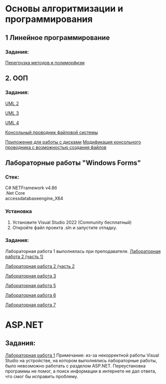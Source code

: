 # Основы алгоритмизации и программирования
## 1 Линейное программирование
### Задания:
[Перегрузка методов и полиморфизм](https://github.com/ytyuktyuk/labs2.0/blob/3c7ac472bd6e8035b22340bf376dbeb724c2b5f2/%D0%9F%D0%B5%D1%80%D0%B5%D0%B3%D1%80%D1%83%D0%B7%D0%BA%D0%B0%20%D0%BC%D0%B5%D1%82%D0%BE%D0%B4%D0%BE%D0%B2%20%D0%B8%20%D0%BF%D0%BE%D0%BB%D0%B8%D1%84%D0%BE%D1%80%D1%84%D0%B8%D0%B7%D0%BC)

## 2. ООП
### Задания:
[UML 2](https://github.com/ytyuktyuk/labs2.0/blob/7a85dfe241a4ea45fd4db047e3492ff529a9367e/UML%202.docx)

[UML 3](https://github.com/ytyuktyuk/labs2.0/blob/7a85dfe241a4ea45fd4db047e3492ff529a9367e/UML%203.docx)

[UML 4](https://github.com/ytyuktyuk/labs2.0/blob/7a85dfe241a4ea45fd4db047e3492ff529a9367e/UML%204.docx)

[Консольный проводник файловой системы](https://github.com/ytyuktyuk/labs2.0/blob/7a85dfe241a4ea45fd4db047e3492ff529a9367e/%D0%9F%D1%80%D0%BE%D0%B2%D0%BE%D0%B4%D0%BD%D0%B8%D0%BA%20%D1%84%D0%B0%D0%B9%D0%BB%D0%BE%D0%B2%D0%BE%D0%B9%20%D1%81%D0%B8%D1%81%D1%82%D0%B5%D0%BC%D1%8B.cs)

[Приложение для работы с дисками](https://github.com/ytyuktyuk/labs2.0/blob/7a85dfe241a4ea45fd4db047e3492ff529a9367e/%D0%B4%D0%B8%D1%81%D0%BA%D0%B8.cs)
[Модификация консольного проводника с возможностью создания файлов](https://github.com/ytyuktyuk/labs2.0/blob/7a85dfe241a4ea45fd4db047e3492ff529a9367e/%D0%9C%D0%BE%D0%B4%D0%B8%D1%84%D0%B8%D0%BA%D0%B0%D1%86%D0%B8%D1%8F_%D0%BA%D0%BE%D0%BD%D1%81%D0%BE%D0%BB%D1%8C%D0%BD%D0%BE%D0%B3%D0%BE_%D0%BF%D1%80%D0%BE%D0%B2%D0%BE%D0%B4%D0%BD%D0%B8%D0%BA%D0%B0_%D1%81_%D0%B2%D0%BE%D0%B7%D0%BC%D0%BE%D0%B6%D0%BD%D0%BE%D1%81%D1%82%D1%8C%D1%8E_%D1%81%D0%BE%D0%B7%D0%B4%D0%B0%D0%BD%D0%B8%D1%8F_%D1%84%D0%B0%D0%B9%D0%BB%D0%BE%D0%B2.cs)

## Лабораторные работы "Windows Forms"
### Стек:
C# NETFramework v4.8б
<br>.Net Core
<br>accessdatabaseengine_X64
### Установка
1. Установите Visual Studio 2022 (Community бесплатный)
2. Откройте файл проекта .sln и запустите отладку.
### Задания:
Лабораторная работа 1 выполнялась при преподавателе.
[Лабораторная работа 2 (часть 1)](https://github.com/ytyuktyuk/labs2.0/blob/7a85dfe241a4ea45fd4db047e3492ff529a9367e/WinQuestion.sln)

[Лабораторная работа 2 (часть 2](https://github.com/ytyuktyuk/labs2.0/blob/7a85dfe241a4ea45fd4db047e3492ff529a9367e/MdiApplication.sln)

[Лабораторная работа 3](https://github.com/ytyuktyuk/labs2.0/blob/7a85dfe241a4ea45fd4db047e3492ff529a9367e/WinTimer1.sln)

[Лабораторная работа 5](https://github.com/ytyuktyuk/labs2.0/blob/7a85dfe241a4ea45fd4db047e3492ff529a9367e/Lab5.sln)

[Лабораторная работа 6](https://github.com/ytyuktyuk/labs2.0/blob/7a85dfe241a4ea45fd4db047e3492ff529a9367e/Lab6.sln)

[Лабораторная работа 7](https://github.com/ytyuktyuk/labs2.0/blob/7a85dfe241a4ea45fd4db047e3492ff529a9367e/Lab7.sln)

# ASP.NET
## Задания:
[Лабораторная работа 1](https://github.com/ytyuktyuk/labs2.0/blob/7a85dfe241a4ea45fd4db047e3492ff529a9367e/asp1.2.sln)
Примечание: из-за некорректной работы Visual Studio на устройстве, на котором выполнялись лабораторные работы, было невозможно работать с разделом ASP.NET. Переустановка программы не помог, а поиск информации в интернете не дал ответа, что смог бы исправить проблему.

